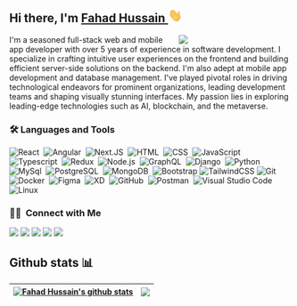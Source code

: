 <h2> Hi there, I'm <a class="heading-link" href="#hi-there-im-fahad-hussain">Fahad Hussain </a><img src="https://raw.githubusercontent.com/ABSphreak/ABSphreak/master/gifs/Hi.gif" height="25px"></h2>

<img align="right" src="https://camo.githubusercontent.com/97d0c0c4209208d8ec9573c7e213e05872a9f59b703868647b559b77af601cc6/68747470733a2f2f692e70696e696d672e636f6d2f6f726967696e616c732f65382f66342f35332f65386634353334363961336563393765636433353464663436356437333931332e676966" width='200'/> 

I'm a seasoned full-stack web and mobile app developer with over 5 years of experience in software development. I specialize in crafting intuitive user experiences on the frontend and building efficient server-side solutions on the backend. I'm also adept at mobile app development and database management. I've played pivotal roles in driving technological endeavors for prominent organizations, leading development teams and shaping visually stunning interfaces. My passion lies in exploring leading-edge technologies such as AI, blockchain, and the metaverse.

### 🛠 Languages and Tools

![React](https://img.shields.io/badge/-React-05122A?style=flat&logo=react)&nbsp;
![Angular](https://img.shields.io/badge/-Angular-05122A?style=flat&logo=angular&logoColor=dd1b16)&nbsp;
![Next.JS](https://img.shields.io/badge/next.js-000000?style=flat&logo=nextdotjs&logoColor=white)&nbsp;
![HTML](https://img.shields.io/badge/-HTML-05122A?style=flat&logo=HTML5)&nbsp;
![CSS](https://img.shields.io/badge/-CSS-05122A?style=flat&logo=CSS3&logoColor=1572B6)&nbsp;
![JavaScript](https://img.shields.io/badge/-JavaScript-05122A?style=flat&logo=javascript)&nbsp;
![Typescript](https://img.shields.io/badge/-Typescript-05122A?style=flat&logo=typescript)&nbsp;
![Redux](https://img.shields.io/badge/-Redux-05122A?style=flat&logo=redux)&nbsp;
![Node.js](https://img.shields.io/badge/-Node.js-05122A?style=flat&logo=node.js)&nbsp;
![GraphQL](https://img.shields.io/badge/-GraphQL-05122A?style=flat&logo=graphql)&nbsp;
![Django](https://img.shields.io/badge/-Django-05122A?style=flat&logo=django&logoColor=092E20)&nbsp;
![Python](https://img.shields.io/badge/-Python-05122A?style=flat&logo=python)&nbsp;
![MySql](https://img.shields.io/badge/-MySQL-05122A?style=flat&logo=mysql)&nbsp;
![PostgreSQL](https://img.shields.io/badge/-PostgreSQL-05122A?style=flat&logo=postgresql)&nbsp;
![MongoDB](https://img.shields.io/badge/-MongoDB-05122A?style=flat&logo=mongodb)&nbsp;
![Bootstrap](https://img.shields.io/badge/-Bootstrap-05122A?style=flat&logo=bootstrap&logoColor=563D7C)
![TailwindCSS](https://img.shields.io/badge/-TailwindCSS-05122A?style=flat&logo=tailwindcss)
![Git](https://img.shields.io/badge/-Git-05122A?style=flat&logo=git)&nbsp;
![Docker](https://img.shields.io/badge/-Docker-05122A?style=flat&logo=docker)&nbsp;
![Figma](https://img.shields.io/badge/-Figma-05122A?style=flat&logo=figma)&nbsp;
![XD](https://img.shields.io/badge/-AdobeXD-05122A?style=flat&logo=adobexd)&nbsp;
![GitHub](https://img.shields.io/badge/-GitHub-05122A?style=flat&logo=github)&nbsp;
![Postman](https://img.shields.io/badge/-Postman-05122A?style=flat&logo=postman)&nbsp;
![Visual Studio Code](https://img.shields.io/badge/-Visual%20Studio%20Code-05122A?style=flat&logo=visual-studio-code&logoColor=007ACC)&nbsp;
![Linux](https://img.shields.io/badge/-Linux-05122A?style=flat&logo=linux)&nbsp;

### 🤝🏻 &nbsp;Connect with Me

<p align="left">
<a href="https://linkedin.com/in/fahadhussain-connect"><img src="https://img.shields.io/badge/-Fahad%20Hussain-0077B5?style=flat&logo=Linkedin&logoColor=white"/></a>
<a href="https://facebook.com/fahad.hussain.90"><img src="https://img.shields.io/badge/-@fahad.hussain.90-1877F2?style=flat&logo=Facebook&logoColor=white"/></a>
<a href="https://twitter.com/FahadHussain2"><img src="https://img.shields.io/badge/-@FahadHussain2-BD081C?style=flat&logo=Pinterest&logoColor=white"/></a>
<a href="https://discordapp.com/users/fahadhussain368"><img src="https://img.shields.io/badge/-@fahadhussain368-BD081C?style=flat&logo=Discord&logoColor=white"/></a>
<a href="https://www.behance.net/fahad-hussain"><img src="https://img.shields.io/badge/-@fahadhussain-1769FF?style=flat&logo=Behance&logoColor=white"/></a>
</p>


## Github stats 📊

| <a href="https://github.com/fahadhussain2/github-readme-stats"><img align="center" src="https://github-readme-stats.vercel.app/api?username=fahadhussain2&show_icons=true&include_all_commits=true&theme=buefy&hide_border=true" alt="Fahad Hussain's github stats" /></a> | <a href="https://github.com/anuraghazra/github-readme-stats"><img align="center" src="https://github-readme-stats.vercel.app/api/top-langs/?username=fahadhussain2&layout=compact&theme=buefy&hide_border=true" /></a> |
| ------------- | ------------- |


<!--
**fahadhussain2/fahadhussain2** is a ✨ _special_ ✨ repository because its `README.md` (this file) appears on your GitHub profile.

Here are some ideas to get you started:

- 🔭 I’m currently working on ...
- 🌱 I’m currently learning ...
- 👯 I’m looking to collaborate on ...
- 🤔 I’m looking for help with ...
- 💬 Ask me about ...
- 📫 How to reach me: ...
- 😄 Pronouns: ...
- ⚡ Fun fact: ...
-->
